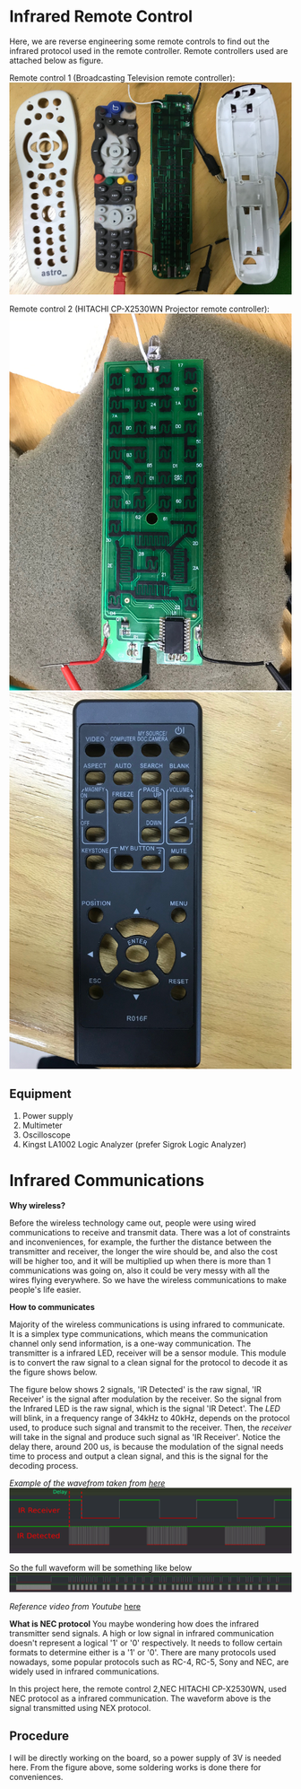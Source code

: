 Infrared Remote Control
=======================
Here, we are reverse engineering some remote controls to find out the infrared protocol used in the remote controller.
Remote controllers used are attached below as figure.

Remote control 1 (Broadcasting Television remote controller):
![astro](https://github.com/Bennyaw/Infrared-remote-control/blob/master/doc/RemoteModelsPic/IMG_1713.JPG)

Remote control 2 (HITACHI CP-X2530WN Projector remote controller):
![r016f_board](https://github.com/Bennyaw/Infrared-remote-control/blob/master/doc/RemoteModelsPic/IMG_1726.JPG)
![r016f_shell](https://github.com/Bennyaw/Infrared-remote-control/blob/master/doc/RemoteModelsPic/IMG_1729.JPG)

Equipment
----------
1. Power supply
2. Multimeter
3. Oscilloscope
4. Kingst LA1002 Logic Analyzer (prefer Sigrok Logic Analyzer)

Infrared Communications
=======================
**Why wireless?**

Before the wireless technology came out, people were using wired communications to receive and transmit data. There was a lot
of constraints and inconveniences, for example, the further the distance between the transmitter and receiver, the longer the
wire should be, and also the cost will be higher too, and it will be multiplied up when there is more than 1 communications was
going on, also it could be very messy with all the wires flying everywhere.
So we have the wireless communications to make people's life easier.

**How to communicates**

Majority of the wireless communications is using infrared to communicate. It is a simplex type communications, which means the communication channel only send information, is a one-way communication. The transmitter is a infrared LED, receiver will be a sensor
module. This module is to convert the raw signal to a clean signal for the protocol to decode it as the figure shows below.

The figure below shows 2 signals, 'IR Detected' is the raw signal, 'IR Receiver' is the signal after modulation by the receiver. So the
signal from the Infrared LED is the raw signal, which is the signal 'IR Detect'. The *LED* will blink, in a frequency range of 34kHz to 40kHz, depends on the protocol used, to produce such signal and transmit to the receiver. Then, the *receiver* will take in the signal and produce such signal as 'IR Receiver'. Notice the delay there, around 200 us, is because the modulation of the signal needs time to process and output a clean signal, and this is the signal for the decoding process.

*Example of the wavefrom taken from [here](https://sigrok.org/gitweb/?p=sigrok-dumps.git;a=tree;f=ir/nec/hama_8in1/tv_matsui_0001;h=6a7407c34054449832ee22e4d3cadb91596db981;hb=HEAD)*
![raw vs modulated](https://github.com/Bennyaw/Infrared-remote-control/blob/master/doc/infrared%20communication/raw%20vs%20modulated.PNG)

So the full waveform will be something like below
![full waveform](https://github.com/Bennyaw/Infrared-remote-control/blob/master/doc/infrared%20communication/full%20waveform.PNG)

*Reference video from Youtube* [here](https://www.youtube.com/watch?v=BUvFGTxZBG8&t=545s)

**What is NEC protocol**
You maybe wondering how does the infrared transmitter send signals. A high or low signal in infrared communication doesn't represent a logical '1' or '0' respectively. It needs to follow certain formats to determine either is a '1' or '0'. There are many protocols used nowadays, some popular protocols such as RC-4, RC-5, Sony and NEC, are widely used in infrared communications.

In this project here, the remote control 2,NEC HITACHI CP-X2530WN, used NEC protocol as a infrared communication. The waveform above is the signal transmitted using NEX protocol.


Procedure
---------
I will be directly working on the board, so a power supply of 3V is needed here. From the figure above, some soldering works
is done there for conveniences.

